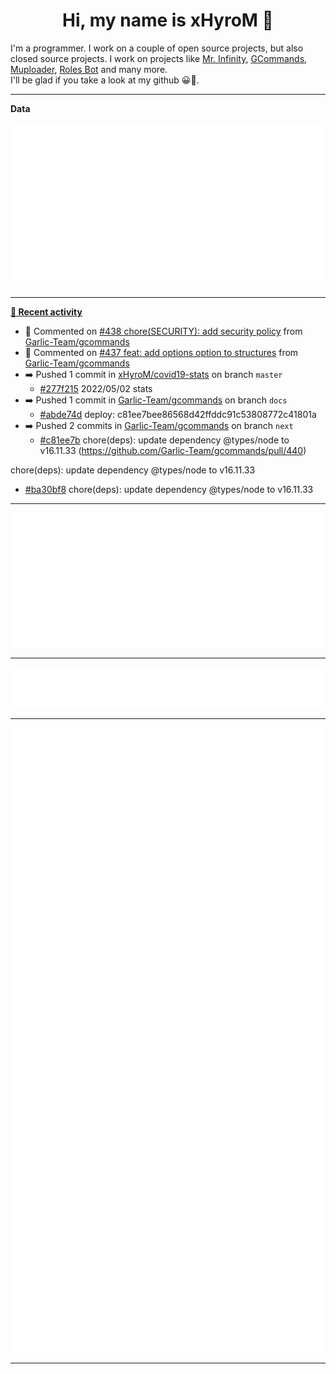<p align="center">
    <!-- <img src="https://avatars.githubusercontent.com/u/56601352" width="192" alt="hyro's pfp" /> -->
    <h1 align="center">Hi, my name is xHyroM 👋</h1>
</p>

I'm a programmer. I work on a couple of open source projects, but also closed source projects. I work on projects like [Mr. Infinity](https://discord.com/oauth2/authorize?client_id=720321585625694239&scope=bot%20applications.commands&permissions=8&redirect_uri=https://blobs.gq/imanager&prompt=consent&response_type=code), [GCommands](https://github.com/Garlic-Team/GCommands), [Muploader](https://github.com/xHyroM/Muploder), [Roles Bot](https://github.com/xHyroM/roles-bot) and many more.  
I'll be glad if you take a look at my github 😀👀.

___
**Data**

<img src="https://github.com/xHyroM/xHyroM/blob/master/.cache/base.svg">

___

**[📰 Recent activity](https://github.com/xHyroM)**
* 💬 Commented on [#438 chore(SECURITY): add security policy](https://github.com/Garlic-Team/gcommands/issues/438) from [Garlic-Team/gcommands](https://github.com/Garlic-Team/gcommands)
* 💬 Commented on [#437 feat: add options option to structures](https://github.com/Garlic-Team/gcommands/issues/437) from [Garlic-Team/gcommands](https://github.com/Garlic-Team/gcommands)
* ➡️ Pushed 1 commit in [xHyroM/covid19-stats](https://github.com/xHyroM/covid19-stats) on branch `master`
  * [#277f215](https://github.com/xHyroM/covid19-stats/commit/277f215) 2022/05/02 stats
* ➡️ Pushed 1 commit in [Garlic-Team/gcommands](https://github.com/Garlic-Team/gcommands) on branch `docs`
  * [#abde74d](https://github.com/Garlic-Team/gcommands/commit/abde74d) deploy: c81ee7bee86568d42ffddc91c53808772c41801a
* ➡️ Pushed 2 commits in [Garlic-Team/gcommands](https://github.com/Garlic-Team/gcommands) on branch `next`
  * [#c81ee7b](https://github.com/Garlic-Team/gcommands/commit/c81ee7b) chore(deps): update dependency @types/node to v16.11.33 (https://github.com/Garlic-Team/gcommands/pull/440)

chore(deps): update dependency @types/node to v16.11.33
  * [#ba30bf8](https://github.com/Garlic-Team/gcommands/commit/ba30bf8) chore(deps): update dependency @types/node to v16.11.33


___

<img src="https://github.com/xHyroM/xHyroM/blob/master/.cache/isocalendar.svg">

___

<img src="https://github.com/xHyroM/xHyroM/blob/master/.cache/languages.svg">

___

<img src="https://github.com/xHyroM/xHyroM/blob/master/.cache/achievements.svg">

___
